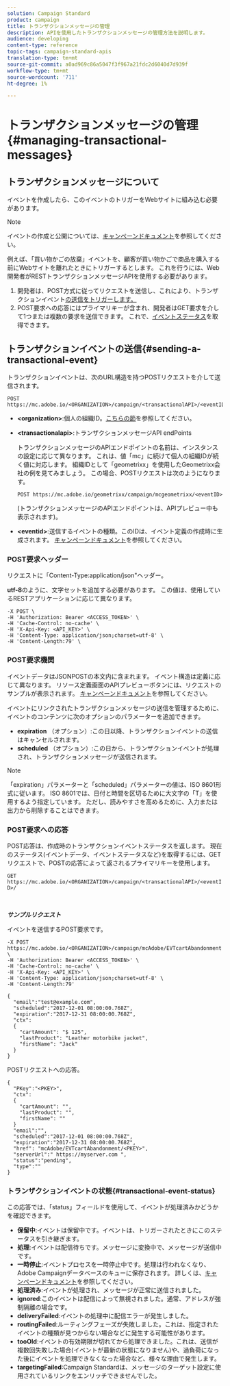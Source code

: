 ```yaml
---
solution: Campaign Standard
product: campaign
title: トランザクションメッセージの管理
description: APIを使用したトランザクションメッセージの管理方法を説明します。
audience: developing
content-type: reference
topic-tags: campaign-standard-apis
translation-type: tm+mt
source-git-commit: a0ad969c86a5047f3f967a21fdc2d6040d7d939f
workflow-type: tm+mt
source-wordcount: '711'
ht-degree: 1%

---
```



# トランザクションメッセージの管理 {#managing-transactional-messages}

## トランザクションメッセージについて

イベントを作成したら、このイベントのトリガーをWebサイトに組み込む必要があります。

>[!NOTE]
>
>イベントの作成と公開については、[キャンペーンドキュメント](https://helpx.adobe.com/campaign/standard/administration/using/configuring-transactional-messaging.html)を参照してください。

例えば、「買い物かごの放棄」イベントを、顧客が買い物かごで商品を購入する前にWebサイトを離れたときにトリガーするとします。 これを行うには、Web開発者がRESTトランザクションメッセージAPIを使用する必要があります。

1. 開発者は、POST方式に従ってリクエストを送信し、これにより、トランザクションイベント[の送信をトリガーします。](#sending-a-transactional-event)
1. POST要求への応答にはプライマリキーが含まれ、開発者はGET要求を介して1つまたは複数の要求を送信できます。 これで、[イベントステータス](#transactional-event-status)を取得できます。

## トランザクションイベントの送信{#sending-a-transactional-event}

トランザクションイベントは、次のURL構造を持つPOSTリクエストを介して送信されます。

```
POST https://mc.adobe.io/<ORGANIZATION>/campaign/<transactionalAPI>/<eventID>
```

* **&lt;organization>**:個人の組織ID。[こちらの節](../../api/using/must-read.md)を参照してください。

* **&lt;transactionalapi>**:トランザクションメッセージAPI endPoints

   トランザクションメッセージのAPIエンドポイントの名前は、インスタンスの設定に応じて異なります。 これは、値「mc」に続けて個人の組織IDが続く値に対応します。 組織IDとして「geometrixx」を使用したGeometrixx会社の例を見てみましょう。 この場合、POSTリクエストは次のようになります。

   `POST https://mc.adobe.io/geometrixx/campaign/mcgeometrixx/<eventID>`

   (トランザクションメッセージのAPIエンドポイントは、APIプレビュー中も表示されます)。

* **&lt;eventid>**:送信するイベントの種類。このIDは、イベント定義の作成時に生成されます。 [キャンペーンドキュメント](https://helpx.adobe.com/campaign/standard/administration/using/configuring-transactional-messaging.html)を参照してください。

### POST要求ヘッダー

リクエストに「Content-Type:application/json&quot;ヘッダー。

**utf-8**&#x200B;のように、文字セットを追加する必要があります。 この値は、使用しているRESTアプリケーションに応じて異なります。

```
-X POST \
-H 'Authorization: Bearer <ACCESS_TOKEN>' \
-H 'Cache-Control: no-cache' \
-H 'X-Api-Key: <API_KEY>' \
-H 'Content-Type: application/json;charset=utf-8' \
-H 'Content-Length:79' \
```

### POST要求機関

イベントデータはJSONPOSTの本文内に含まれます。 イベント構造は定義に応じて異なります。 リソース定義画面のAPIプレビューボタンには、リクエストのサンプルが表示されます。 [キャンペーンドキュメント](https://helpx.adobe.com/campaign/standard/administration/using/configuring-transactional-messaging.html)を参照してください。

イベントにリンクされたトランザクションメッセージの送信を管理するために、イベントのコンテンツに次のオプションのパラメーターを追加できます。

* **expiration** （オプション）:この日以降、トランザクションイベントの送信はキャンセルされます。
* **scheduled** （オプション）:この日から、トランザクションイベントが処理され、トランザクションメッセージが送信されます。

>[!NOTE]
>
>「expiration」パラメーターと「scheduled」パラメーターの値は、ISO 8601形式に従います。 ISO 8601では、日付と時間を区切るために大文字の「T」を使用するよう指定しています。 ただし、読みやすさを高めるために、入力または出力から削除することはできます。

### POST要求への応答

POST応答は、作成時のトランザクションイベントステータスを返します。 現在のステータス(イベントデータ、イベントステータスなど)を取得するには、GETリクエストで、POSTの応答によって返されるプライマリキーを使用します。

`GET https://mc.adobe.io/<ORGANIZATION>/campaign/<transactionalAPI>/<eventID>/`

<br/>

***サンプルリクエスト***

イベントを送信するPOST要求です。

```
-X POST https://mc.adobe.io/<ORGANIZATION>/campaign/mcAdobe/EVTcartAbandonment \
-H 'Authorization: Bearer <ACCESS_TOKEN>' \
-H 'Cache-Control: no-cache' \
-H 'X-Api-Key: <API_KEY>' \
-H 'Content-Type: application/json;charset=utf-8' \
-H 'Content-Length:79'

{
  "email":"test@example.com",
  "scheduled":"2017-12-01 08:00:00.768Z",
  "expiration":"2017-12-31 08:00:00.768Z",
  "ctx":
  {
    "cartAmount": "$ 125",
    "lastProduct": "Leather motorbike jacket",
    "firstName": "Jack"
  }
}
```

POSTリクエストへの応答。

```
{
  "PKey":"<PKEY>",
  "ctx":
  {
    "cartAmount": "",
    "lastProduct": "",
    "firstName": ""
  }
  "email":"",
  "scheduled":"2017-12-01 08:00:00.768Z",
  "expiration":"2017-12-31 08:00:00.768Z",
  "href": "mcAdobe/EVTcartAbandonment/<PKEY>",
  "serverUrl":" https://myserver.com ",
  "status":"pending",
  "type":""
}
```

### トランザクションイベントの状態{#transactional-event-status}

この応答では、「status」フィールドを使用して、イベントが処理済みかどうかを確認できます。

* **保留中**:イベントは保留中です。イベントは、トリガーされたときにこのステータスを引き継ぎます。
* **処理**:イベントは配信待ちです。メッセージに変換中で、メッセージが送信中です。
* **一時停止**:イベントプロセスを一時停止中です。処理は行われなくなり、Adobe Campaignデータベースのキューに保存されます。 詳しくは、[キャンペーンドキュメント](https://helpx.adobe.com/campaign/standard/channels/using/event-transactional-messages.html#unpublishing-a-transactional-message)を参照してください。
* **処理済み**:イベントが処理され、メッセージが正常に送信されました。
* **ignored**:このイベントは配信によって無視されました。通常、アドレスが強制隔離の場合です。
* **deliveryFailed**:イベントの処理中に配信エラーが発生しました。
* **routingFailed**:ルーティングフェーズが失敗しました。これは、指定されたイベントの種類が見つからない場合などに発生する可能性があります。
* **tooOld**:イベントの有効期限が切れてから処理できました。これは、送信が複数回失敗した場合(イベントが最新の状態になりません)や、過負荷になった後にイベントを処理できなくなった場合など、様々な理由で発生します。
* **targetingFailed**:Campaign Standardは、メッセージのターゲット設定に使用されているリンクをエンリッチできませんでした。
